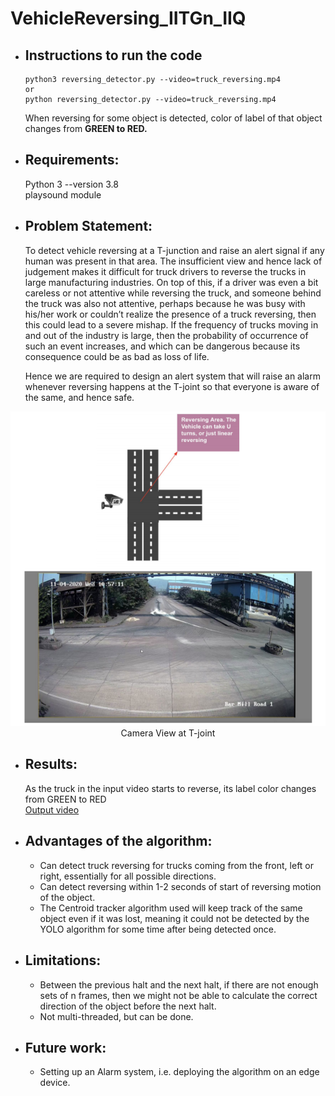 # VehicleReversing_IITGn_IIQ


* ## Instructions to run the code

      python3 reversing_detector.py --video=truck_reversing.mp4 
      or
      python reversing_detector.py --video=truck_reversing.mp4 

   When reversing for some object is detected, color of label of that object changes from 
  <b> GREEN to RED. </b>

* ## Requirements:
  Python 3 --version 3.8 </br>
  playsound module
  
* ## Problem Statement:
    To detect vehicle reversing at a T-junction and raise an alert signal if any human was present in that area. 
    The insufficient view and hence lack of judgement makes it difficult for truck drivers to reverse the trucks in large manufacturing industries. On top of this, if a driver was even a bit careless or not attentive while reversing the truck, and someone behind the truck was also not attentive, perhaps because he was busy with his/her work or couldn’t realize the presence of a truck reversing, then this could lead to a severe mishap. If the frequency of trucks moving in and out of the industry is large, then the probability of occurrence of such an event increases, and which can be dangerous because its consequence could be as bad as loss of life. 
    
    Hence we are required to design an alert system that will raise an alarm whenever reversing happens at the T-joint so that everyone is aware of the same, and hence safe.

<p align="center">
<img src="results/image2.png" alt="drawing"/>
<br>Camera View at T-joint
</div>
</p>

* ## Results:
     As the truck in the input video starts to reverse, its label color changes from GREEN to RED </br>
           [Output video](https://drive.google.com/file/d/1LQa1HwsG1Zy99FlIjpyexHj5GHMzz9dD/view?usp=sharing)
 
* ## Advantages of the algorithm:
  * Can detect truck reversing for trucks coming from the front, left or right, essentially for all possible directions. </br>
  * Can detect reversing within 1-2 seconds of start of reversing motion of the object. </br>
  * The Centroid tracker algorithm used will keep track of the same object even if it was lost, meaning it could not be detected by the YOLO algorithm for some time after being detected once.


* ## Limitations:
  * Between the previous halt and the next halt, if there are not enough sets of n frames, then we might not be able to calculate the correct direction of the object before the next halt.
  * Not multi-threaded, but can be done.

* ## Future work:
  * Setting up an Alarm system, i.e. deploying the algorithm on an edge device.
  
